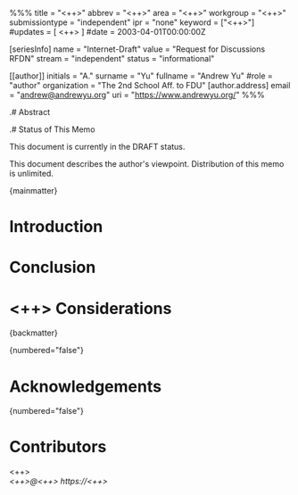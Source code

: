 %%%
title = "<++>"
abbrev = "<++>"
area = "<++>"
workgroup = "<++>"
submissiontype = "independent"
ipr = "none"
keyword = ["<++>"]
#updates = [ <++> ]
#date = 2003-04-01T00:00:00Z

[seriesInfo]
name = "Internet-Draft"
value = "Request for Discussions RFDN"
stream = "independent"
status = "informational"

[[author]]
initials = "A."
surname = "Yu"
fullname = "Andrew Yu"
#role = "author"
organization = "The 2nd School Aff. to FDU"
  [author.address]
  email = "andrew@andrewyu.org"
  uri = "https://www.andrewyu.org/"
%%%

.# Abstract

.# Status of This Memo

This document is currently in the DRAFT status.

This document describes the author's viewpoint.  Distribution of this memo is unlimited.

{mainmatter}

# Introduction

# Conclusion

# <++> Considerations

{backmatter}

{numbered="false"}
# Acknowledgements


{numbered="false"}
# Contributors


<reference anchor='<++>' target='<++>'>
    <front>
        <title><++></title>
        <author initials='<++>' surname='<++>' fullname='<++>'>
            <organization><++></organization>
            <address>
                <email><++>@<++></email>
                <uri>https://<++></uri>
            </address>
        </author>
        <date year='<++>' month="<++>" />
    </front>
</reference>
